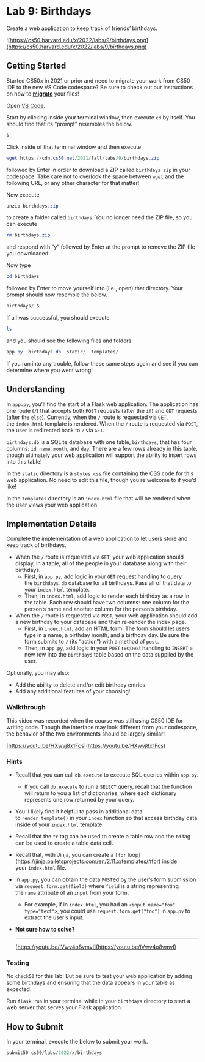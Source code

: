 # Lab 9: Birthdays

Create a web application to keep track of friends’ birthdays.

![https://cs50.harvard.edu/x/2022/labs/9/birthdays.png](https://cs50.harvard.edu/x/2022/labs/9/birthdays.png)

## **Getting Started**

Started CS50x in 2021 or prior and need to migrate your work from CS50 IDE to the new VS Code codespace? Be sure to check out our instructions on how to **[migrate](https://cs50.harvard.edu/x/2022/new/)** your files!

Open [VS Code](https://code.cs50.io/).

Start by clicking inside your terminal window, then execute `cd` by itself. You should find that its “prompt” resembles the below.

```powershell
$
```

Click inside of that terminal window and then execute

```powershell
wget https://cdn.cs50.net/2021/fall/labs/9/birthdays.zip
```

followed by Enter in order to download a ZIP called `birthdays.zip` in your codespace. Take care not to overlook the space between `wget` and the following URL, or any other character for that matter!

Now execute

```powershell
unzip birthdays.zip
```

to create a folder called `birthdays`. You no longer need the ZIP file, so you can execute

```powershell
rm birthdays.zip
```

and respond with “y” followed by Enter at the prompt to remove the ZIP file you downloaded.

Now type

```powershell
cd birthdays
```

followed by Enter to move yourself into (i.e., open) that directory. Your prompt should now resemble the below.

```powershell
birthdays/ $
```

If all was successful, you should execute

```powershell
ls
```

and you should see the following files and folders:

```powershell
app.py  birthdays.db  static/  templates/
```

If you run into any trouble, follow these same steps again and see if you can determine where you went wrong!

## **Understanding**

In `app.py`, you’ll find the start of a Flask web application. The application has one route (`/`) that accepts both `POST` requests (after the `if`) and `GET` requests (after the `else`). Currently, when the `/` route is requested via `GET`, the `index.html` template is rendered. When the `/` route is requested via `POST`, the user is redirected back to `/` via `GET`.

`birthdays.db` is a SQLite database with one table, `birthdays`, that has four columns: `id`, `name`, `month`, and `day`. There are a few rows already in this table, though ultimately your web application will support the ability to insert rows into this table!

In the `static` directory is a `styles.css` file containing the CSS code for this web application. No need to edit this file, though you’re welcome to if you’d like!

In the `templates` directory is an `index.html` file that will be rendered when the user views your web application.

## **Implementation Details**

Complete the implementation of a web application to let users store and keep track of birthdays.

- When the `/` route is requested via `GET`, your web application should display, in a table, all of the people in your database along with their birthdays.
    - First, in `app.py`, add logic in your `GET` request handling to query the `birthdays.db` database for all birthdays. Pass all of that data to your `index.html` template.
    - Then, in `index.html`, add logic to render each birthday as a row in the table. Each row should have two columns: one column for the person’s name and another column for the person’s birthday.
- When the `/` route is requested via `POST`, your web application should add a new birthday to your database and then re-render the index page.
    - First, in `index.html`, add an HTML form. The form should let users type in a name, a birthday month, and a birthday day. Be sure the form submits to `/` (its “action”) with a method of `post`.
    - Then, in `app.py`, add logic in your `POST` request handling to `INSERT` a new row into the `birthdays` table based on the data supplied by the user.

Optionally, you may also:

- Add the ability to delete and/or edit birthday entries.
- Add any additional features of your choosing!

### **Walkthrough**

This video was recorded when the course was still using CS50 IDE for writing code. Though the interface may look different from your codespace, the behavior of the two environments should be largely similar!

[https://youtu.be/HXwvj8x1Fcs](https://youtu.be/HXwvj8x1Fcs)

### **Hints**

- Recall that you can call `db.execute` to execute SQL queries within `app.py`.
    - If you call `db.execute` to run a `SELECT` query, recall that the function will return to you a list of dictionaries, where each dictionary represents one row returned by your query.
- You’ll likely find it helpful to pass in additional data to `render_template()` in your `index` function so that access birthday data inside of your `index.html` template.
- Recall that the `tr` tag can be used to create a table row and the `td` tag can be used to create a table data cell.
- Recall that, with Jinja, you can create a `[for` loop](https://jinja.palletsprojects.com/en/2.11.x/templates/#for) inside your `index.html` file.
- In `app.py`, you can obtain the data `POST`ed by the user’s form submission via `request.form.get(field)` where `field` is a string representing the `name` attribute of an `input` from your form.
    - For example, if in `index.html`, you had an `<input name="foo" type="text">`, you could use `request.form.get("foo")` in `app.py` to extract the user’s input.
- **Not sure how to solve?**
    
    *****************************************************************************************************
    
    [https://youtu.be/lVwv4o8vmvI](https://youtu.be/lVwv4o8vmvI)
    

### **Testing**

No `check50` for this lab! But be sure to test your web application by adding some birthdays and ensuring that the data appears in your table as expected.

Run `flask run` in your terminal while in your `birthdays` directory to start a web server that serves your Flask application.

## **How to Submit**

In your terminal, execute the below to submit your work.

```powershell
submit50 cs50/labs/2022/x/birthdays
```